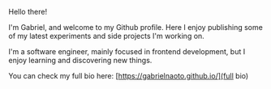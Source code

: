 
Hello there!

I'm Gabriel, and welcome to my Github profile. Here I enjoy publishing some of my latest experiments and side projects I'm working on.

I'm a software engineer, mainly focused in frontend development, but I enjoy learning and discovering new things.

You can check my full bio here: [https://gabrielnaoto.github.io/](full bio)
